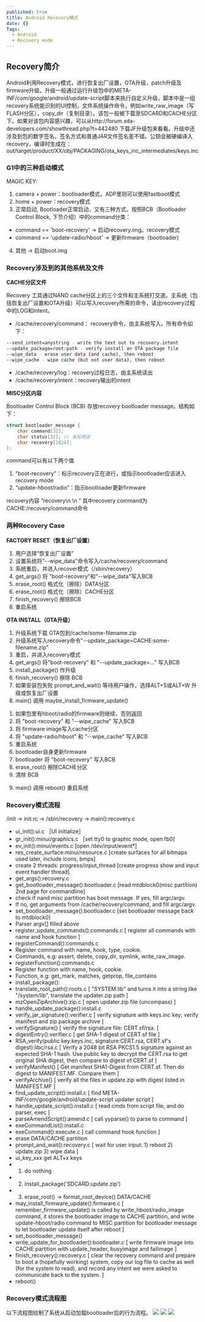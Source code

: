 ```yaml
---
published: true
title: Android Recovery模式
date: {}
Tags:
  - Android
  - Recovery mode
---
```


## Recovery简介

Android利用Recovery模式，进行恢复出厂设置，OTA升级，patch升级及firmware升级。升级一般通过运行升级包中的META-INF/com/google/android/update-script脚本来执行自定义升级，脚本中是一组recovery系统能识别的UI控制，文件系统操作命令，例如write_raw_image（写FLASH分区），copy_dir（复制目录）。该包一般被下载至SDCARD和CACHE分区下。如果对该包内容感兴趣，可以从http://forum.xda-developers.com/showthread.php?t=442480 下载JF升级包来看看。升级中还涉及到包的数字签名，签名方式和普通JAR文件签名差不错。公钥会被硬编译入recovery，编译时生成在：out/target/product/XX/obj/PACKAGING/ota_keys_inc_intermediates/keys.inc

### G1中的三种启动模式

MAGIC KEY:
1. camera + power：bootloader模式，ADP里则可以使用fastboot模式
2. home + power：recovery模式
3. 正常启动, Bootloader正常启动，又有三种方式，按照BCB（Bootloader Control Block, 下节介绍）中的command分类：
 - command == 'boot-recovery' → 启动recovery.img。recovery模式
 - command == 'update-radio/hboot' → 更新firmware（bootloader)
4. 其他 → 启动boot.img

### Recovery涉及到的其他系统及文件

**CACHE分区文件**

Recovery 工具通过NAND cache分区上的三个文件和主系统打交道。主系统（包括恢复出厂设置和OTA升级）可以写入recovery所需的命令，读出recovery过程中的LOG和intent。

- /cache/recovery/command： recovery命令，由主系统写入。所有命令如下：
``` bash
--send_intent=anystring - write the text out to recovery.intent
--update_package=root:path - verify install an OTA package file
--wipe_data - erase user data (and cache), then reboot
--wipe_cache - wipe cache (but not user data), then reboot
```
- /cache/recovery/log：recovery过程日志，由主系统读出
- /cache/recovery/intent：recovery输出的intent

**MISC分区内容**

Bootloader Control Block (BCB) 存放recovery bootloader message。结构如下：
``` C
struct bootloader_message {
	char command[32];
	char status[32]; // 未知用途
	char recovery[1024];
};
```

command可以有以下两个值
1. “boot-recovery”：标示recovery正在进行，或指示bootloader应该进入recovery mode
2. “update-hboot/radio”：指示bootloader更新firmware

recovery内容
“recovery\n
\n
”
其中recovery command为CACHE:/recovery/command命令

### 两种Recovery Case

**FACTORY RESET（恢复出厂设置）**
1. 用户选择“恢复出厂设置”
2. 设置系统将"--wipe_data"命令写入/cache/recovery/command
3. 系统重启，并进入recover模式（/sbin/recovery）
4. get_args() 将 "boot-recovery"和"--wipe_data"写入BCB
5. erase_root() 格式化（擦除）DATA分区
6. erase_root() 格式化（擦除）CACHE分区
7. finish_recovery() 擦除BCB
8. 重启系统

**OTA INSTALL（OTA升级）**
1. 升级系统下载 OTA包到/cache/some-filename.zip
2. 升级系统写入recovery命令"--update_package=CACHE:some-filename.zip"
3. 重启，并进入recovery模式
4. get_args() 将"boot-recovery" 和 "--update_package=..." 写入BCB
5. install_package() 作升级
6. finish_recovery() 擦除 BCB
7. 如果安装包失败 prompt_and_wait() 等待用户操作，选择ALT+S或ALT+W 升级或恢复出厂设置
8. main() 调用 maybe_install_firmware_update()
 1) 如果包里有hboot/radio的firmware则继续，否则返回
 2) 将 "boot-recovery" 和 "--wipe_cache" 写入BCB
 3) 将 firmware image写入cache分区
 4) 将 "update-radio/hboot" 和 "--wipe_cache" 写入BCB
 5) 重启系统
 6) bootloader自身更新firmware
 7) bootloader 将 "boot-recovery" 写入BCB
 8) erase_root() 擦除CACHE分区
 9) 清除 BCB
9. main() 调用 reboot() 重启系统

### Recovery模式流程

/init → init.rc → /sbin/recovery →
main():recovery.c

- ui_init():ui.c ［UI initialize］
- gr_init():minui/graphics.c ［set tty0 to graphic mode, open fb0]
- ev_init():minui/events.c [open /dev/input/event*]
- res_create_surface:minui/resource.c [create surfaces for all bitmaps used later, include icons, bmps]
- create 2 threads: progress/input_thread [create progress show and input event handler thread]
- get_args():recovery.c
- get_bootloader_message():bootloader.c [read mtdblock0(misc partition) 2nd page for commandline]
- check if nand misc partition has boot message. If yes, fill argc/argv.
- If no, get arguments from /cache/recovery/command, and fill argc/argv.
- set_bootloader_message():bootloader.c [set bootloader message back to mtdblock0]
- Parser argv[] filled above
- register_update_commands():commands.c [ register all commands with name and hook function ]
- registerCommand():commands.c
- Register command with name, hook, type, cookie.
- Commands, e.g: assert, delete, copy_dir, symlink, write_raw_image.
- registerFunction():commands.c
- Register function with name, hook, cookie.
- Function, e.g: get_mark, matches, getprop, file_contains
- install_package():
- translate_root_path():roots.c [ "SYSTEM:lib" and turns it into a string like "/system/lib", translate the updater.zip path ]
- mzOpenZipArchive():zip.c [ open updater.zip file (uncompass) ]
- handle_update_package():install.c
- verify_jar_signature():verifier.c [ verify signature with keys.inc key; verify manifest and zip package archive ]
- verifySignature() [ verify the signature file: CERT.sf/rsa. ]
- digestEntry():verifier.c [ get SHA-1 digest of CERT.sf file ]
- RSA_verify(public key:keys.inc, signature:CERT.rsa, CERT.sf's digest):libc/rsa.c [ Verify a 2048 bit RSA PKCS1.5 signature against an expected SHA-1 hash. Use public key to decrypt the CERT.rsa to get original SHA digest, then compare to digest of CERT.sf ]
- verifyManifest() [ Get manifest SHA1-Digest from CERT.sf. Then do digest to MANIFEST.MF. Compare them ]
- verifyArchive() [ verify all the files in update.zip with digest listed in MANIFEST.MF ]
- find_update_script():install.c [ find META-INF/com/google/android/update-script updater script ]
- handle_update_script():install.c [ read cmds from script file, and do parser, exec ]
- parseAmendScript():amend.c [ call yyparse() to parse to command ]
- exeCommandList():install.c
- exeCommand():execute.c [ call command hook function ]
- erase DATA/CACHE partition
- prompt_and_wait():recovery.c [ wait for user input: 1) reboot 2) update.zip 3) wipe data ]
- ui_key_xxx get ALT+x keys
- 1) do nothing
- 2) install_package('SDCARD:update.zip')
- 3) erase_root() → format_root_device() DATA/CACHE
- may_install_firmware_update():firmware.c [ remember_firmware_update() is called by write_hboot/radio_image command, it stores the bootloader image to CACHE partition, and write update-hboot/radio command to MISC partition for bootloader message to let bootloader update itself after reboot ]
- set_bootloader_message()
- write_update_for_bootloader():bootloader.c [ write firmware image into CACHE partition with update_header, busyimage and failimage ]
- finish_recovery():recovery.c [ clear the recovery command and prepare to boot a (hopefully working) system, copy our log file to cache as well (for the system to read), and record any intent we were asked to communicate back to the system. ]
- reboot()

### Recovery模式流程图

以下流程图绘制了系统从启动加载bootloader后的行为流程。
![](/Android-Recovery/flow1.png)
![](/Android-Recovery/flow2.png)
![](/Android-Recovery/flow3.png)
